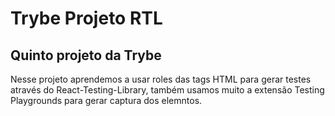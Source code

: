 # Trybe Projeto RTL
## Quinto projeto da Trybe

Nesse projeto aprendemos a usar roles das tags HTML para gerar testes através do React-Testing-Library, também usamos muito a extensão Testing Playgrounds para gerar captura dos elemntos.
